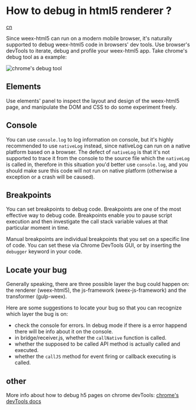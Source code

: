 # How to debug in html5 renderer ?
<a href="https://github.com/weexteam/article/wiki/%E6%AC%A2%E8%BF%8E%E5%8F%82%E4%B8%8EWeex%E4%B8%AD%E6%96%87%E6%96%87%E6%A1%A3%E7%BF%BB%E8%AF%91"  class="weex-translate incomplete">cn</a>

Since weex-html5 can run on a modern mobile browser, it's naturally supported to debug weex-html5 code in browsers' dev tools. Use browser's devTools to iterate, debug and profile your weex-html5 app. Take chrome's debug tool as a example:

![chrome's debug tool](//gw.alicdn.com/mt/TB1V1hIMpXXXXaHXVXXXXXXXXXX-983-730.png)

## Elements

Use elements' panel to inspect the layout and design of the weex-html5 page, and manipulate the DOM and CSS to do some experiment freely.

## Console

You can use `console.log` to log information on console, but it's highly recommended to use `nativeLog` instead, since nativeLog can run on a native platform based on a browser. The defect of `nativeLog` is that it's not supported to trace it from the console to the source file which the `nativeLog` is called in, therefore in this situation you'd better use `console.log`, and you should make sure this code will not run on native platform (otherwise a exception or a crash will be caused).

## Breakpoints

You can set breakpoints to debug code. Breakpoints are one of the most effective way to debug code. Breakpoints enable you to pause script execution and then investigate the call stack variable values at that particular moment in time.

Manual breakpoints are individual breakpoints that you set on a specific line of code. You can set these via Chrome DevTools GUI, or by inserting the `debugger` keyword in your code.

## Locate your bug

Generally speaking, there are three possible layer the bug could happen on: the renderer (weex-html5), the js-framework (weex-js-framework) and the transformer (gulp-weex).

Here are some suggestions to locate your bug so that you can recognize which layer the bug is on:

* check the console for errors. In debug mode if there is a error happend there will be info about it on the console.
* in bridge/receiver.js, whether the `callNative` function is called.
* whether the supposed to be called API method is actually called and executed.
* whether the `callJS` method for event firing or callback executing is called.

## other

More info about how to debug h5 pages on chrome devTools: [chrome's devTools docs](https://developers.google.com/web/tools/chrome-devtools/?hl=en)






